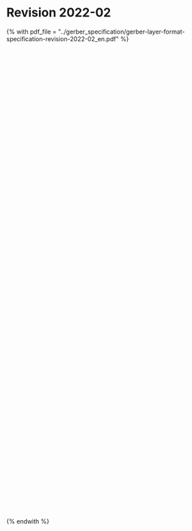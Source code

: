 # Revision 2022-02

{% with pdf_file = "../gerber_specification/gerber-layer-format-specification-revision-2022-02_en.pdf" %}

<object data="{{ pdf_file }}" type="application/pdf" width="100%" height="1080px" >
    <embed src="{{ pdf_file }}" type="application/pdf" width="100%" height="1080px" />
</object>
<p/>

{% endwith %}

